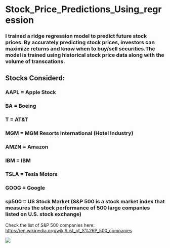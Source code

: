 # Stock_Price_Predictions_Using_regression

### I trained a ridge regression model to predict future stock prices. By accurately predicting stock prices, investors can maximize returns and know when to buy/sell securities.The model is trained using historical stock price data along with the volume of transcations.

## Stocks Considerd:

### AAPL = Apple Stock 
### BA = Boeing 
### T = AT&T
### MGM = MGM Resorts International (Hotel Industry)
### AMZN = Amazon
### IBM = IBM
### TSLA = Tesla Motors
### GOOG = Google 
### sp500 = US Stock Market (S&P 500 is a stock market index that measures the stock performance of 500 large companies listed on U.S. stock exchange)

Check the list of S&P 500 companies here: https://en.wikipedia.org/wiki/List_of_S%26P_500_companies

![](https://github.com/parthshah28/Stock_Price_Predictions_Using_regression/blob/main/images/captured.gif)


